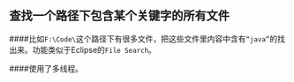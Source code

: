 ## 查找一个路径下包含某个关键字的所有文件

####比如`F:\Code\`这个路径下有很多文件，把这些文件里内容中含有`“java”`的找出来。功能类似于Eclipse的`File Search`。

####使用了多线程。